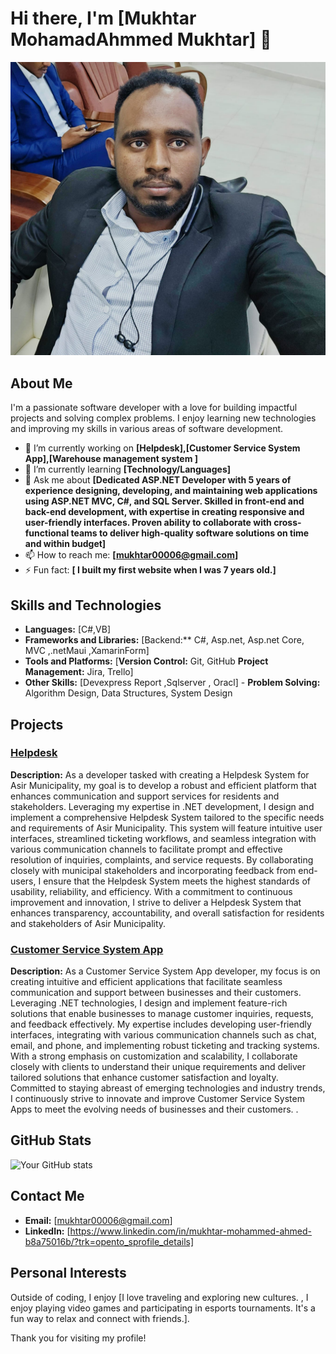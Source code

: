 # Hi there, I'm [Mukhtar MohamadAhmmed Mukhtar] 👋

![My Profile Picture](https://github.com/MukhtarMK/Main/blob/master/WhatsApp%20Image%202024-07-05%20at%2010.34.33%20PM.jpeg)

## About Me

I'm a passionate software developer with a love for building impactful projects and solving complex problems. I enjoy learning new technologies and improving my skills in various areas of software development.

- 🔭 I’m currently working on **[Helpdesk],[Customer Service System App],[Warehouse management system ]**
- 🌱 I’m currently learning **[Technology/Languages]**
- 💬 Ask me about **[Dedicated ASP.NET Developer with 5 years of experience designing, developing, and maintaining web applications using ASP.NET
MVC, C#, and SQL Server. Skilled in front-end and back-end development, with expertise in creating responsive and user-friendly
interfaces. Proven ability to collaborate with cross-functional teams to deliver high-quality software solutions on time and within
budget]**
- 📫 How to reach me: **[mukhtar00006@gmail.com]**
- ⚡ Fun fact: **[ I built my first website when I was 7 years old.]**

## Skills and Technologies

- **Languages:** [C#,VB]
- **Frameworks and Libraries:** [Backend:** C#, Asp.net, Asp.net Core, MVC ,.netMaui ,XamarinForm]
- **Tools and Platforms:** [**Version Control:** Git, GitHub  **Project Management:** Jira, Trello]
- **Other Skills:** [Devexpress Report ,Sqlserver , Oracl]  - **Problem Solving:** Algorithm Design, Data Structures, System Design

## Projects

### [Helpdesk]()
**Description:** As a developer tasked with creating a Helpdesk System for Asir Municipality, my goal is to develop a robust and efficient platform
that enhances communication and support services for residents and stakeholders. Leveraging my expertise in .NET
development, I design and implement a comprehensive Helpdesk System tailored to the specific needs and requirements of Asir
Municipality. This system will feature intuitive user interfaces, streamlined ticketing workflows, and seamless integration with
various communication channels to facilitate prompt and effective resolution of inquiries, complaints, and service requests. By
collaborating closely with municipal stakeholders and incorporating feedback from end-users, I ensure that the Helpdesk System
meets the highest standards of usability, reliability, and efficiency. With a commitment to continuous improvement and
innovation, I strive to deliver a Helpdesk System that enhances transparency, accountability, and overall satisfaction for residents
and stakeholders of Asir Municipality.

### [Customer Service System App]()
**Description:** As a Customer Service System App developer, my focus is on creating intuitive and efficient applications that facilitate seamless
communication and support between businesses and their customers. Leveraging .NET technologies, I design and implement
feature-rich solutions that enable businesses to manage customer inquiries, requests, and feedback effectively. My expertise
includes developing user-friendly interfaces, integrating with various communication channels such as chat, email, and phone,
and implementing robust ticketing and tracking systems. With a strong emphasis on customization and scalability, I collaborate
closely with clients to understand their unique requirements and deliver tailored solutions that enhance customer satisfaction
and loyalty. Committed to staying abreast of emerging technologies and industry trends, I continuously strive to innovate and
improve Customer Service System Apps to meet the evolving needs of businesses and their customers.
.

## GitHub Stats

![Your GitHub stats](https://github-readme-stats.vercel.app/api?username=yourusername&show_icons=true&theme=radical)

## Contact Me

- **Email:** [mukhtar00006@gmail.com]
- **LinkedIn:** [https://www.linkedin.com/in/mukhtar-mohammed-ahmed-b8a75016b/?trk=opento_sprofile_details]


## Personal Interests

Outside of coding, I enjoy [I love traveling and exploring new cultures. , I enjoy playing video games and participating in esports tournaments. It's a fun way to relax and connect with friends.].

Thank you for visiting my profile!
